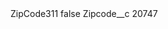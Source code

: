 <?xml version="1.0" encoding="UTF-8"?>
<CustomMetadata xmlns="http://soap.sforce.com/2006/04/metadata" xmlns:xsi="http://www.w3.org/2001/XMLSchema-instance" xmlns:xsd="http://www.w3.org/2001/XMLSchema">
    <label>ZipCode311</label>
    <protected>false</protected>
    <values>
        <field>Zipcode__c</field>
        <value xsi:type="xsd:string">20747</value>
    </values>
</CustomMetadata>

